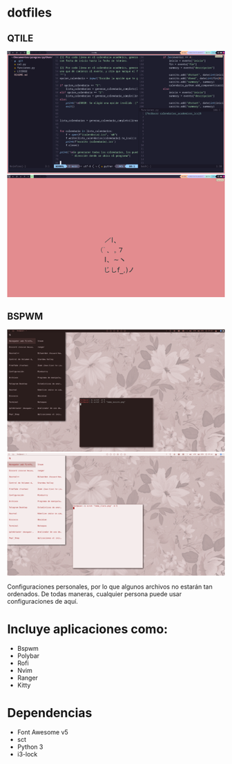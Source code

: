 # dotfiles 

## QTILE

![c](2022-04-16_15-15.png)
![d](2022-04-16_15-17.png)

## BSPWM
![a](tema_oscuro.png)
![b](tema_claro.png)



Configuraciones personales, por lo que algunos archivos no estarán tan ordenados. De todas maneras, cualquier persona puede usar configuraciones de aquí. 

# Incluye aplicaciones como:

- Bspwm
- Polybar
- Rofi
- Nvim
- Ranger
- Kitty

# Dependencias

- Font Awesome v5
- sct
- Python 3
- i3-lock
